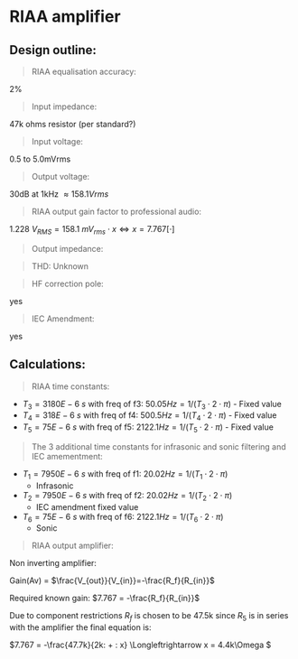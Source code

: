 # RIAA amplifier

## Design outline:

> RIAA equalisation accuracy:

2%

> Input impedance:

47k ohms resistor (per standard?)

> Input voltage:

0.5 to 5.0mVrms

> Output voltage:

30dB at 1kHz $\approx 158.1Vrms$

> RIAA output gain factor to professional audio:

$1.228\:V_{RMS} = 158.1\:mV_{rms}\cdot x \Longleftrightarrow x = 7.767 [\cdot]$

> Output impedance:

> THD: Unknown

> HF correction pole:

yes

> IEC Amendment:

yes

## Calculations:

>RIAA time constants:

* $T_3 = 3180E-6\:s$ with freq of f3: $50.05Hz = 1/(T_3 \cdot 2 \cdot \pi)$ - Fixed value
* $T_4 = 318E-6\:s$ with freq of f4: $500.5Hz = 1/(T_4 \cdot 2 \cdot \pi)$ - Fixed value
* $T_5 = 75E-6\:s$ with freq of f5: $2122.1Hz = 1/(T_5 \cdot 2 \cdot \pi)$ - Fixed value

>The 3 additional time constants for infrasonic and sonic filtering and IEC amementment:

* $T_1 = 7950E-6\:s$ with freq of f1: $20.02Hz = 1/(T_1 \cdot 2 \cdot \pi)$
    * Infrasonic
* $T_2 = 7950E-6\:s$ with freq of f2: $20.02Hz = 1/(T_2 \cdot 2 \cdot \pi)$
    * IEC amendment fixed value
* $T_6 = 75E-6\:s$ with freq of f6: $2122.1Hz = 1/(T_6 \cdot 2 \cdot \pi)$
    * Sonic

> RIAA output amplifier:

Non inverting amplifier:

Gain(Av) = $\frac{V_{out}}{V_{in}}=-\frac{R_f}{R_{in}}$

Required known gain: $7.767 = -\frac{R_f}{R_{in}}$

Due to component restrictions $R_f$ is chosen to be 47.5k since $R_5$ is in series with the amplifier the final equation is:

$7.767 = -\frac{47.7k}{2k\: + \: x} \Longleftrightarrow x = 4.4k\Omega $
